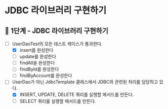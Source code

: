 # JDBC 라이브러리 구현하기

## 🚀 1단계 - JDBC 라이브러리 구현하기

- [ ] UserDaoTest의 모든 테스트 케이스가 통과한다.
    - [x] insert를 완성한다
    - [ ] update를 완성한다
    - [ ] findAll을 완성한다
    - [ ] findById를 완성한다
    - [ ] findByAccount를 완성한다
- [ ] UserDao가 아닌 JdbcTemplate 클래스에서 JDBC와 관련된 처리를 담당하고 있다.
    - [x] INSERT, UPDATE, DELETE 쿼리를 실행할 메서드를 만든다.
    - [ ] SELECT 쿼리를 실행할 메서드를 만든다.
